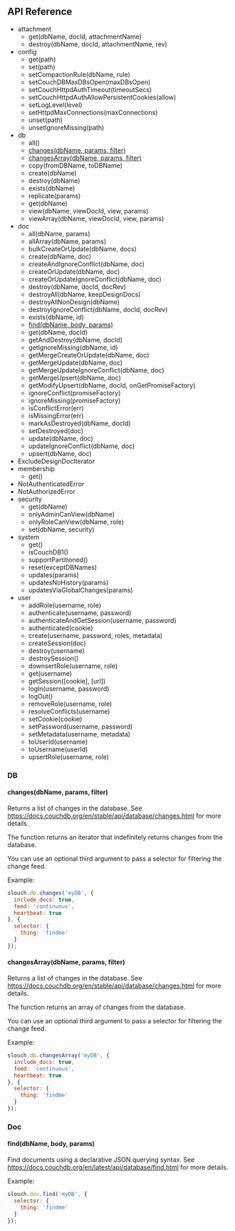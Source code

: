 ## API Reference

 * attachment
   * get(dbName, docId, attachmentName)
   * destroy(dbName, docId, attachmentName, rev)
 * config
   * get(path)
   * set(path)
   * setCompactionRule(dbName, rule)
   * setCouchDBMaxDBsOpen(maxDBsOpen)
   * setCouchHttpdAuthTimeout(timeoutSecs)
   * setCouchHttpdAuthAllowPersistentCookies(allow)
   * setLogLevel(level)
   * setHttpdMaxConnections(maxConnections)
   * unset(path)
   * unsetIgnoreMissing(path)
 * db
   * all()
   * [changes(dbName, params, filter)](https://github.com/redgeoff/slouch/blob/master/API.md#changesdbname-params-filter)
   * [changesArray(dbName, params, filter)](https://github.com/redgeoff/slouch/blob/master/API.md#changesarraydbname-params-filter)
   * copy(fromDBName, toDBName)
   * create(dbName)
   * destroy(dbName)
   * exists(dbName)
   * replicate(params)
   * get(dbName)
   * view(dbName, viewDocId, view, params)
   * viewArray(dbName, viewDocId, view, params)
 * doc
   * all(dbName, params)
   * allArray(dbName, params)
   * bulkCreateOrUpdate(dbName, docs)
   * create(dbName, doc)
   * createAndIgnoreConflict(dbName, doc)
   * createOrUpdate(dbName, doc)
   * createOrUpdateIgnoreConflict(dbName, doc)
   * destroy(dbName, docId, docRev)
   * destroyAll(dbName, keepDesignDocs)
   * destroyAllNonDesign(dbName)
   * destroyIgnoreConflict(dbName, docId, docRev)
   * exists(dbName, id)
   * [find(dbName, body, params)](https://github.com/redgeoff/slouch/blob/master/API.md#finddbname-body-params)
   * get(dbName, docId)
   * getAndDestroy(dbName, docId)
   * getIgnoreMissing(dbName, id)
   * getMergeCreateOrUpdate(dbName, doc)
   * getMergeUpdate(dbName, doc)
   * getMergeUpdateIgnoreConflict(dbName, doc)
   * getMergeUpsert(dbName, doc)
   * getModifyUpsert(dbName, docId, onGetPromiseFactory)
   * ignoreConflict(promiseFactory)
   * ignoreMissing(promiseFactory)
   * isConflictError(err)
   * isMissingError(err)
   * markAsDestroyed(dbName, docId)
   * setDestroyed(doc)
   * update(dbName, doc)
   * updateIgnoreConflict(dbName, doc)
   * upsert(dbName, doc)
 * ExcludeDesignDocIterator
 * membership
   * get()
 * NotAuthenticatedError
 * NotAuthorizedError
 * security
   * get(dbName)
   * onlyAdminCanView(dbName)
   * onlyRoleCanView(dbName, role)
   * set(dbName, security)
 * system
   * get()
   * isCouchDB1()
   * supportPartitioned()
   * reset(exceptDBNames)
   * updates(params)
   * updatesNoHistory(params)
   * updatesViaGlobalChanges(params)
 * user
   * addRole(username, role)
   * authenticate(username, password)
   * authenticateAndGetSession(username, password)
   * authenticated(cookie)
   * create(username, password, roles, metadata)
   * createSession(doc)
   * destroy(username)
   * destroySession()
   * downsertRole(username, role)
   * get(username)
   * getSession([cookie], [url])
   * logIn(username, password)
   * logOut()
   * removeRole(username, role)
   * resolveConflicts(username)
   * setCookie(cookie)
   * setPassword(username, password)
   * setMetadata(username, metadata)
   * toUserId(username)
   * toUsername(userId)
   * upsertRole(username, role)

### DB

#### changes(dbName, params, filter)

Returns a list of changes in the database. See https://docs.couchdb.org/en/stable/api/database/changes.html for more details.

The function returns an iterator that indefinitely returns changes from the database.

You can use an optional third argument to pass a selector for filtering the change feed.

Example:

```js
slouch.db.changes('myDB', {
  include_docs: true,
  feed: 'continuous',
  heartbeat: true
}, {
  selector: {
    thing: 'findme'
  }
});
```

#### changesArray(dbName, params, filter)

Returns a list of changes in the database. See https://docs.couchdb.org/en/stable/api/database/changes.html for more details.

The function returns an array of changes from the database.

You can use an optional third argument to pass a selector for filtering the change feed.

Example:

```js
slouch.db.changesArray('myDB', {
  include_docs: true,
  feed: 'continuous',
  heartbeat: true
}, {
  selector: {
    thing: 'findme'
  }
});
```

### Doc

#### find(dbName, body, params)

Find documents using a declarative JSON querying syntax. See https://docs.couchdb.org/en/latest/api/database/find.html for more details.

Example:

```js
slouch.doc.find('myDB', {
  selector: {
    thing: 'findme'
  }
});
```
